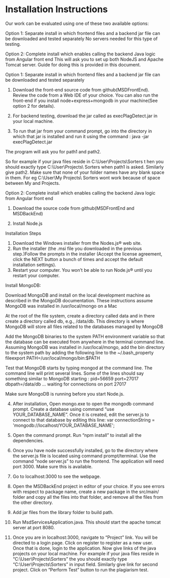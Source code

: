 # Installation Instructions
Our work can be evaluated using one of these two available options:

Option 1: Separate install in which frontend files and a backend jar file can be downloaded and tested separately
No servers needed for this type of testing.

Option 2: Complete install which enables calling the backend Java logic from Angular front end
This will ask you to set up both NodeJS and Apache Tomcat server. Guide for doing this is provided in this document.


Option 1: Separate install in which frontend files and a backend jar file can be downloaded and tested separately

1. Download the front-end source code from github(MSDFrontEnd). Review the code from a Web IDE of
your choice. You can also run the front-end if you install node+express+mongodb in your machine(See
option 2 for details).

2. For backend testing, download the jar called as execPlagDetect.jar in your local machine.

3. To run that jar from your command prompt, go into the directory in which that jar is installed and run
it using the command : java -jar execPlagDetect.jar

The program will ask you for path1 and path2.

So for example if your java files reside in C:\User\Projects\Sorters t hen you should exactly type
C:\User\Projects\ Sorters when path1 is asked. Similarly give path2. Make sure that none of your folder
names have any blank space in them. For eg C:\User\My Projects\ Sorters wont work because of space
between My and Projects.


Option 2: Complete install which enables calling the backend Java logic from Angular front end

1. Download the source code from github(MSDFrontEnd and MSDBackEnd)

2. Install Node.js


Installation Steps
1. Download the Windows installer from the Nodes.js® web site.
2. Run the installer (the .msi file you downloaded in the previous step.)Follow the prompts in the
installer (Accept the license agreement, click the NEXT button a bunch of times and accept the
default installation settings).
3. Restart your computer. You won’t be able to run Node.js® until you restart your computer.

Install MongoDB:

Download MongoDB and install on the local development machine as described in the
MongoDB documentation. These instructions assume MongoDB was installed in
/usr/local/mongo on a Mac

At the root of the file system, create a directory called data and in there create a directory called
db, e.g., /data/db. This directory is where MongoDB will store all files related to the databases
managed by MongoDB

Add the MongoDB binaries to the system PATH environment variable so that the database can
be executed from anywhere in the terminal command line. Assuming MongoDB was installed in
/usr/local/mongo, add the bin directory to the system path by adding the following line to the
~/.bash_property fileexport PATH=/usr/local/mongo/bin:$PATH

Test that MongoDB starts by typing mongod at the command line. The command line will print
several lines. Some of the lines should say something similar to
MongoDB starting : pid=56659 port=27017 dbpath=/data/db
...
waiting for connections on port 27017

Make sure MongoDB is running before you start Node.js.

4. After installation, Open mongo.exe to open the mongodb command prompt.
Create a database using command “use YOUR_DATABASE_NAME”.
Once it is created, edit the server.js to connect to that database by editing this line:
var connectionString = 'mongodb://localhost/YOUR_DATABASE_NAME';

5. Open the command prompt. Run “npm install” to install all the dependencies.

6. Once you have node successfully installed, go to the directory where the server.js file is located using
command prompt/terminal. Use the command “node server.js” to run the frontend. The application will
need port 3000. Make sure this is available.

7. Go to localhost:3000 to see the webpage.

8. Open the MSDBackEnd project in editor of your choice. If you see errors with respect to package
name, create a new package in the src/main/ folder and copy all the files into that folder, and remove all
the files from the other directory.

9. Add jar files from the library folder to build path.

10. Run MsdServicesApplication.java. This should start the apache tomcat server at port 8080.

11. Once you are in localhost:3000, navigate to “Project” link. You will be directed to a login page. Click
on register to register as a new user. Once that is done, login to the application. Now give links of the
java projects on your local machine. For example if your java files reside in “C:\User\Projects\Sorters”
the you should exactly type “C:\User\Projects\Sorters” in input field. Similarly give link for second
project. Click on “Perform Test” button to run the plagiarism test.
